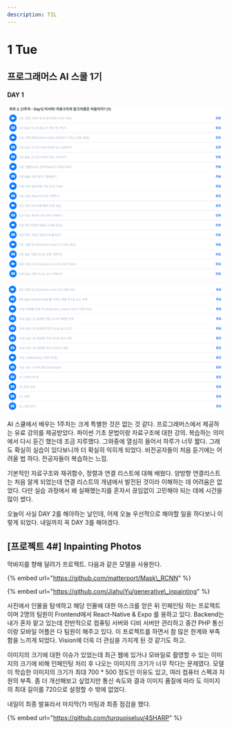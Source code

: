 ```yaml
---
description: TIL
---
```


# 1 Tue

## 프로그래머스 AI 스쿨 1기

#### DAY 1

![](../../.gitbook/assets/image%20%287%29.png)

![](../../.gitbook/assets/image%20%286%29.png)

AI 스쿨에서 배우는 1주차는 크게 특별한 것은 없는 것 같다. 프로그래머스에서 제공하는 유료 강의를 제공받았다. 파이썬 기초 문법이랑 자료구조에 대한 강의. 복습하는 의미에서 다시 듣긴 했는데 조금 지루했다. 그와중에 열심히 들어서 하루가 너무 짧다. 그래도 확실히 실습이 있다보니까 더 확실히 익히게 되었다. 비전공자들이 처음 듣기에는 어려울 법 하다. 전공자들이 복습하는 느낌.

기본적인 자료구조와 재귀함수, 정렬과 연결 리스트에 대해 배웠다. 양방향 연결리스트는 처음 알게 되었는데 연결 리스트의 개념에서 발전된 것이라 이해하는 데 어려움은 없었다. 다만 실습 과정에서 왜 실패했는지를 혼자서 끊임없이 고민해야 되는 데에 시간을 많이 썼다.

오늘이 사실 DAY 2를 해야하는 날인데, 어제 오늘 우선적으로 해야할 일을 하다보니 이렇게 되었다. 내일까지 꼭 DAY 3를 해야겠다. 

## \[프로젝트 4\#\] Inpainting Photos

막바지를 향해 달려가 프로젝트. 다음과 같은 모델을 사용한다.

{% embed url="https://github.com/matterport/Mask\_RCNN" %}

{% embed url="https://github.com/JiahuiYu/generative\_inpainting" %}

사진에서 인물을 탐색하고 해당 인물에 대한 마스크를 얻은 뒤 인페인팅 하는 프로젝트이며 2명의 팀원이  Frontend에서 React-Native & Expo 를 용하고 있다. Backend는 내가 혼자 맡고 있는데 전반적으로 컴퓨팅 서버와 디비 서버만 관리하고 중간 PHP 통신이랑 모바일 어플은 다 팀원이 해주고 있다. 이 프로젝트를 하면서 참 많은 한계와 부족함을 느끼게 되었다.  Vision에 더욱 더 관심을 가지게 된 것 같기도 하고.

이미지의 크기에 대한 이슈가 있었는데 최근 웹에 있거나 모바일로 촬영할 수 있는 이미지의 크기에 비해 인페인팅 처리 후 나오는 이미지의 크기가 너무 작다는 문제였다. 모델이 학습한 이미지의 크기가 최대 700 \* 500 정도인 이유도 있고, 여러 컴퓨터 스펙과 자원의 부족. 좀 더 개선해보고 싶었지만 통신 속도와 결과 이미지 품질에 따라 도 이미지의 최대 길이를 720으로 설정할 수 밖에 없었다. 

내일이 최종 발표라서 마지막\(?\) 미팅과 최종 점검을 했다.

{% embed url="https://github.com/turquoiseluv/4SHARP" %}



